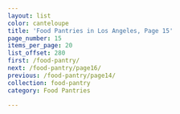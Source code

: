 ```yaml
---
layout: list
color: canteloupe
title: 'Food Pantries in Los Angeles, Page 15'
page_number: 15
items_per_page: 20
list_offset: 280
first: /food-pantry/
next: /food-pantry/page16/
previous: /food-pantry/page14/
collection: food-pantry
category: Food Pantries

---
```

